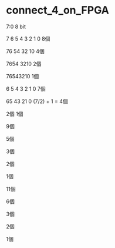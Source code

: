 # connect_4_on_FPGA

7:0 8 bit

7 6 5 4 3 2 1 0 8個

76 54 32 10 4個

7654 3210 2個

76543210 1個




6 5 4 3 2 1 0 7個

65 43 21 0 (7/2) + 1 = 4個

2個
1個


9個

5個

3個

2個

1個

11個

6個

3個

2個

1個